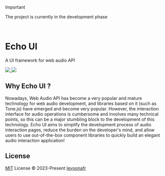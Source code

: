 > [!IMPORTANT]
> The project is currently in the development phase

<br />

# Echo UI

A UI framework for web audio API

<a href="./ROADMAP.md"> 
  <img src="https://img.shields.io/badge/ROADMAP-d4e7ec?style=flat" />
</a>

<a href="./LICENSE.md"> 
  <img src="https://img.shields.io/badge/License-MIT-d4e7ec?style=flat&labelColor=d4e7ec" />
</a>

## Why Echo UI ?

Nowadays, Web Audio API has become a very popular and mature technology for web audio development, and libraries based on it (such as Tone.js) have emerged and become very popular. However, the interaction interface for audio operations is cumbersome and involves many technical points, so this can be a major stumbling block to the development of this technology. Echo UI aims to simplify the development process of audio interaction pages, reduce the burden on the developer's mind, and allow users to use out-of-the-box component libraries to quickly build an elegant audio interaction application!

## License

[MIT](./LICENSE) License © 2023-Present [leyoonafr](https://github.com/codeacme17)
